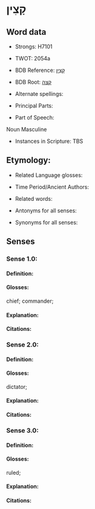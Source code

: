 # קָצִין

<!-- Status: S2="NeedsEdits" -->
<!-- Lexica used for edits:   -->

## Word data

* Strongs: H7101

* TWOT: 2054a

* BDB Reference: [קָצִין](rc://en/bdb/dict/s.cp.ab)

* BDB Root: [קצה](rc://en/bdb/dict/s.cp.aa)

* Alternate spellings:

* Principal Parts:

* Part of Speech:

Noun Masculine

* Instances in Scripture: TBS

## Etymology:

* Related Language glosses:

* Time Period/Ancient Authors:

* Related words:

* Antonyms for all senses:

* Synonyms for all senses:

## Senses

### Sense 1.0:

#### Definition:

#### Glosses:

chief; commander; 

#### Explanation:

#### Citations:



### Sense 2.0:

#### Definition:

#### Glosses:

dictator; 

#### Explanation:

#### Citations:



### Sense 3.0:

#### Definition:

#### Glosses:

ruled; 

#### Explanation:

#### Citations:



